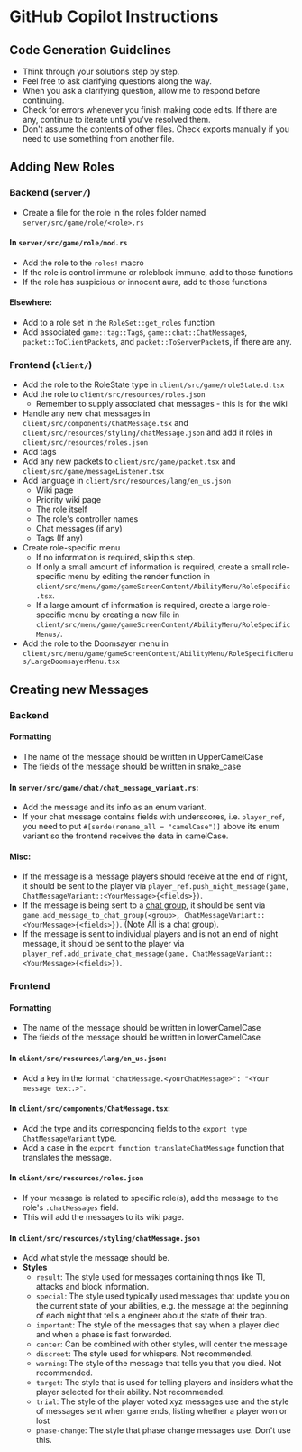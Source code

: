 # GitHub Copilot Instructions

## Code Generation Guidelines

- Think through your solutions step by step.
- Feel free to ask clarifying questions along the way.
- When you ask a clarifying question, allow me to respond before continuing.
- Check for errors whenever you finish making code edits. If there are any, continue to iterate until you've resolved them.
- Don't assume the contents of other files. Check exports manually if you need to use something from another file.

## Adding New Roles

### Backend (`server/`)

* Create a file for the role in the roles folder named `server/src/game/role/<role>.rs`

#### In `server/src/game/role/mod.rs`

* Add the role to the `roles!` macro
* If the role is control immune or roleblock immune, add to those functions
* If the role has suspicious or innocent aura, add to those functions

#### Elsewhere:

* Add to a role set in the `RoleSet::get_roles` function
* Add associated `game::tag::Tag`s, `game::chat::ChatMessage`s, `packet::ToClientPacket`s, and `packet::ToServerPacket`s, if there are any.

### Frontend (`client/`)

* Add the role to the RoleState type in `client/src/game/roleState.d.tsx`
* Add the role to `client/src/resources/roles.json`
  - Remember to supply associated chat messages - this is for the wiki
* Handle any new chat messages in `client/src/components/ChatMessage.tsx` and `client/src/resources/styling/chatMessage.json` and add it roles in `client/src/resources/roles.json`
* Add tags
* Add any new packets to `client/src/game/packet.tsx` and `client/src/game/messageListener.tsx`
* Add language in `client/src/resources/lang/en_us.json`
  - Wiki page
  - Priority wiki page
  - The role itself
  - The role's controller names
  - Chat messages (if any)
  - Tags (If any)
* Create role-specific menu 
  - If no information is required, skip this step.
  - If only a small amount of information is required, create a small role-specific menu by editing the render function in `client/src/menu/game/gameScreenContent/AbilityMenu/RoleSpecific.tsx`.
  - If a large amount of information is required, create a large role-specific menu by creating a new file in `client/src/menu/game/gameScreenContent/AbilityMenu/RoleSpecificMenus/`.
* Add the role to the Doomsayer menu in `client/src/menu/game/gameScreenContent/AbilityMenu/RoleSpecificMenus/LargeDoomsayerMenu.tsx`

## Creating new Messages

### Backend

#### Formatting

* The name of the message should be written in UpperCamelCase
* The fields of the message should be written in snake_case

#### In `server/src/game/chat/chat_message_variant.rs`:

* Add the message and its info as an enum variant.
* If your chat message contains fields with underscores, i.e. `player_ref`, you need to put `#[serde(rename_all = "camelCase")]` above its enum variant so the frontend receives the data in camelCase.

#### Misc:

* If the message is a message players should receive at the end of night, it should be sent to the player via `player_ref.push_night_message(game, ChatMessageVariant::<YourMessage>{<fields>})`.
* If the message is being sent to a [chat group](https://midnightmachinations.net/wiki/standard/chatGroup), it should be sent via `game.add_message_to_chat_group(<group>, ChatMessageVariant::<YourMessage>{<fields>})`. (Note All is a chat group).
* If the message is sent to individual players and is not an end of night message, it should be sent to the player via `player_ref.add_private_chat_message(game, ChatMessageVariant::<YourMessage>{<fields>})`.

### Frontend

#### Formatting

* The name of the message should be written in lowerCamelCase
* The fields of the message should be written in lowerCamelCase

#### In `client/src/resources/lang/en_us.json`:
* Add a key in the format `"chatMessage.<yourChatMessage>": "<Your message text.>"`.

#### In `client/src/components/ChatMessage.tsx`:
* Add the type and its corresponding fields to the `export type ChatMessageVariant` type.
* Add a case in the `export function translateChatMessage` function that translates the message.

#### In `client/src/resources/roles.json`
* If your message is related to specific role(s), add the message to the role's `.chatMessages` field.
* This will add the messages to its wiki page.

#### In `client/src/resources/styling/chatMessage.json`
* Add what style the message should be.
* **Styles**
  * `result`: The style used for messages containing things like TI, attacks and block information.
  * `special`: The style used typically used messages that update you on the current state of your abilities, e.g. the message at the beginning of each night that tells a engineer about the state of their trap.
  * `important`: The style of the messages that say when a player died and when a phase is fast forwarded.
  * `center`: Can be combined with other styles, will center the message
  * `discreet`: The style used for whispers. Not recommended.
  * `warning`: The style of the message that tells you that you died. Not recommended.
  * `target`: The style that is used for telling players and insiders what the player selected for their ability. Not recommended.
  * `trial`: The style of the player voted xyz messages use and the style of messages sent when game ends, listing whether a player won or lost
  * `phase-change`: The style that phase change messages use. Don't use this.
